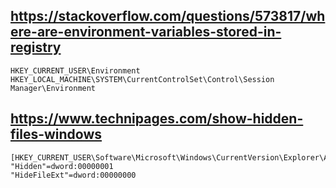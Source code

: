 


## https://stackoverflow.com/questions/573817/where-are-environment-variables-stored-in-registry
    HKEY_CURRENT_USER\Environment
    HKEY_LOCAL_MACHINE\SYSTEM\CurrentControlSet\Control\Session Manager\Environment


## https://www.technipages.com/show-hidden-files-windows
    [HKEY_CURRENT_USER\Software\Microsoft\Windows\CurrentVersion\Explorer\Advanced]
    "Hidden"=dword:00000001
    "HideFileExt"=dword:00000000
